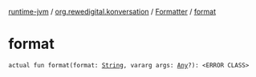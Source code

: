 [runtime-jvm](../../index.md) / [org.rewedigital.konversation](../index.md) / [Formatter](index.md) / [format](./format.md)

# format

`actual fun format(format: `[`String`](https://kotlinlang.org/api/latest/jvm/stdlib/kotlin/-string/index.html)`, vararg args: `[`Any`](https://kotlinlang.org/api/latest/jvm/stdlib/kotlin/-any/index.html)`?): <ERROR CLASS>`